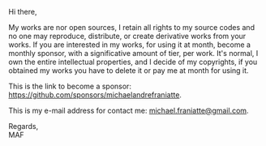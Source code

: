 ﻿  
Hi there,  
  
My works are nor open sources, I retain all rights to my source codes and no one may reproduce, distribute, or create derivative works from your works. If you are interested in my works, for using it at month, become a monthly sponsor, with a significative amount of tier, per work. It's normal, I own the entire intellectual properties, and I decide of my copyrights, if you obtained my works you have to delete it or pay me at month for using it.  
  
This is the link to become a sponsor: https://github.com/sponsors/michaelandrefraniatte.  
  
This is my e-mail address for contact me: michael.franiatte@gmail.com.  
  
Regards,  
MAF  
  